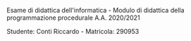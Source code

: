 Esame di didattica dell'informatica - Modulo di didattica della programmazione procedurale A.A. 2020/2021

Studente: Conti Riccardo - Matricola: 290953
